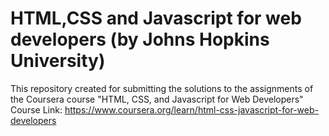 # HTML,CSS and Javascript for web developers (by Johns Hopkins University) 
This repository created for submitting the solutions to the assignments of the Coursera course "HTML, CSS, and Javascript for Web Developers" 
Course Link: https://www.coursera.org/learn/html-css-javascript-for-web-developers
